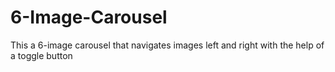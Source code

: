 # 6-Image-Carousel
This a 6-image carousel that navigates images left and right with the help of a toggle button
